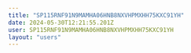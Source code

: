 ```yaml
---
title: "SP115RNF91N9MAMHA06HNB8NXVHPMXHH75KXC91YH"
date: 2024-05-30T12:21:55.201Z
user: SP115RNF91N9MAMHA06HNB8NXVHPMXHH75KXC91YH
layout: "users"
---
```

    